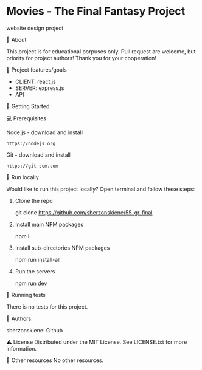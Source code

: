 # Movies - The Final Fantasy Project 

website design project

🌟 About

This project is for educational porpuses only. Pull request are welcome, but priority for project authors! Thank you for your cooperation!

🎯 Project features/goals

 * CLIENT: react.js
 * SERVER: express.js
 * API

🧰 Getting Started

💻 Prerequisites

Node.js - download and install

    https://nodejs.org

Git - download and install

    https://git-scm.com

🏃 Run locally

Would like to run this project locally? Open terminal and follow these steps:

1. Clone the repo   

    git clone https://github.com/sberzonskiene/55-gr-final

2. Install main NPM packages

    npm i

3. Install sub-directories NPM packages

    npm run install-all

4. Run the servers

    npm run dev

🧪 Running tests

There is no tests for this project.

🌺 Authors:

sberzonskiene: Github

⚠️ License
Distributed under the MIT License. See LICENSE.txt for more information.

🔗 Other resources
No other resources.